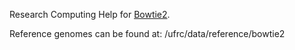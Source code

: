 Research Computing Help for [Bowtie2](https://help.rc.ufl.edu/doc/Bowtie2).

Reference genomes can be found at: /ufrc/data/reference/bowtie2
